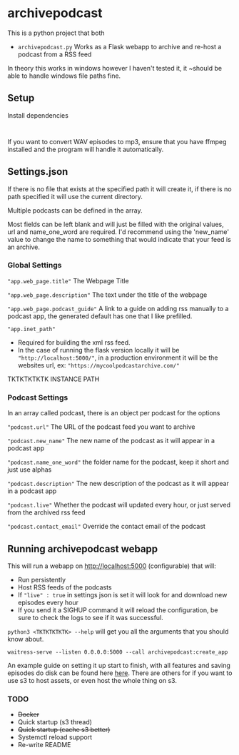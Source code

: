# archivepodcast

This is a python project that both

- `archivepodcast.py` Works as a Flask webapp to archive and re-host a podcast from a RSS feed

In theory this works in windows however I haven't tested it, it ~should be able to handle windows file paths fine.

## Setup

Install dependencies

```bash

```

```bash

```

If you want to convert WAV episodes to mp3, ensure that you have ffmpeg installed and the program will handle it automatically.

## Settings.json

If there is no file that exists at the specified path it will create it, if there is no path specified it will use the current directory.

Multiple podcasts can be defined in the array.

Most fields can be left blank and will just be filled with the original values, url and name_one_word are required. I'd recommend using the 'new_name' value to change the name to something that would indicate that your feed is an archive.

### Global Settings

`"app.web_page.title"` The Webpage Title

`"app.web_page.description"` The text under the title of the webpage

`"app.web_page.podcast_guide"` A link to a guide on adding rss manually to a podcast app, the generated default has one that I like prefilled.

`"app.inet_path"`

- Required for building the xml rss feed.
- In the case of running the flask version locally it will be `"http://localhost:5000/"`, in a production environment it will be the websites url, ex: `"https://mycoolpodcastarchive.com/"`

TKTKTKTKTK INSTANCE PATH

### Podcast Settings

In an array called podcast, there is an object per podcast for the options

`"podcast.url"` The URL of the podcast feed you want to archive

`"podcast.new_name"` The new name of the podcast as it will appear in a podcast app

`"podcast.name_one_word"` the folder name for the podcast, keep it short and just use alphas

`"podcast.description"` The new description of the podcast as it will appear in a podcast app

`"podcast.live"` Whether the podcast will updated every hour, or just served from the archived rss feed

`"podcast.contact_email"` Override the contact email of the podcast

## Running archivepodcast webapp

This will run a webapp on <http://localhost:5000> (configurable) that will:

- Run persistently
- Host RSS feeds of the podcasts
- If `"live" : true` in settings json is set it will look for and download new episodes every hour
- If you send it a SIGHUP command it will reload the configuration, be sure to check the logs to see if it was successful.

`python3 <TKTKTKTKTK> --help` will get you all the arguments that you should know about.

`waitress-serve --listen 0.0.0.0:5000 --call archivepodcast:create_app`

An example guide on setting it up start to finish, with all features and saving episodes do disk can be found here [here](README_local.md). There are others for if you want to use s3 to host assets, or even host the whole thing on s3.

### TODO

- ~~Docker~~
- Quick startup (s3 thread)
- ~~Quick startup (cache s3 better)~~
- Systemctl reload support
- Re-write README
